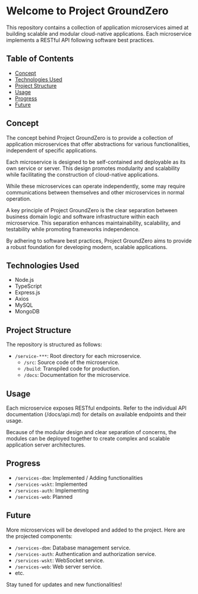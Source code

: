 # Welcome to Project GroundZero

This repository contains a collection of application microservices aimed at building scalable and modular cloud-native applications. Each microservice implements a RESTful API following software best practices.

## Table of Contents

- [Concept](#concept)
- [Technologies Used](#technologies-used)
- [Project Structure](#project-structure)
- [Usage](#usage)
- [Progress](#progress)
- [Future](#future)

## Concept

The concept behind Project GroundZero is to provide a collection of application microservices that offer abstractions for various functionalities, independent of specific applications.

Each microservice is designed to be self-contained and deployable as its own service or server. This design promotes modularity and scalability while facilitating the construction of cloud-native applications.

While these microservices can operate independently, some may require communications between themselves and other microservices in normal operation.

A key principle of Project GroundZero is the clear separation between business domain logic and software infrastructure within each microservice. This separation enhances maintainability, scalability, and testability while promoting frameworks independence.

By adhering to software best practices, Project GroundZero aims to provide a robust foundation for developing modern, scalable applications.

## Technologies Used

- Node.js
- TypeScript
- Express.js
- Axios
- MySQL
- MongoDB

## Project Structure

The repository is structured as follows:

- `/service-***`: Root directory for each microservice.
  - `/src`: Source code of the microservice.
  - `/build`: Transpiled code for production.
  - `/docs`: Documentation for the microservice.

## Usage

Each microservice exposes RESTful endpoints. Refer to the individual API documentation (/docs/api.md) for details on available endpoints and their usage.

Because of the modular design and clear separation of concerns, the modules can be deployed together to create complex and scalable application server architectures.

## Progress

- `/services-dbm`: Implemented / Adding functionalities
- `/services-wskt`: Implemented
- `/services-auth`: Implementing
- `/services-web`: Planned

## Future

More microservices will be developed and added to the project. Here are the projected components:

- `/services-dbm`: Database management service.
- `/services-auth`: Authentication and authorization service.
- `/services-wskt`: WebSocket service.
- `/services-web`: Web server service.
- etc.

Stay tuned for updates and new functionalities!
